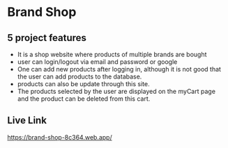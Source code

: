 # Brand Shop

**5 project features**
---
* It is a shop website where products of multiple brands are bought
* user can login/logout via email and password or google
* One can add new products after logging in, although it is not good that the user can add products to the database.
* products can also be update through this site.
* The products selected by the user are displayed on the myCart page and the product can be deleted from this cart.

**Live Link**
---
https://brand-shop-8c364.web.app/
